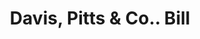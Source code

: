 ---
doi: 10.7916/D8H433NZ
date_other: '1880'
date_other_textual: 1880-1889
form: printed ephemera
genre:
- Invoices
name:
- Davis, Pitts & Co.
object_in_context_url: https://biggert.cul.columbia.edu/items/view/ave_biggert_01782
subject_hierarchical_geographic:
- Boston, Massachusetts, United States
subject_name:
- Davis, Pitts & Co.
title: Davis, Pitts & Co.. Bill
sort_title: Davis, Pitts & Co.. Bill
call_number: ave_biggert_01782
coordinates:
- 42.35805555555556,-71.06361111111111
pid: ave_biggert_01782
identifiers: ave_biggert_01782
permalink: /biggert/ave_biggert_01782/
layout: iiif-image-page
---